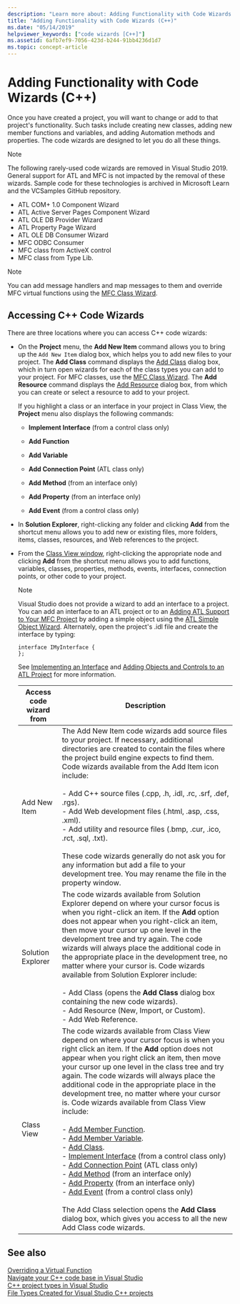 ```yaml
---
description: "Learn more about: Adding Functionality with Code Wizards (C++)"
title: "Adding Functionality with Code Wizards (C++)"
ms.date: "05/14/2019"
helpviewer_keywords: ["code wizards [C++]"]
ms.assetid: 6afb7ef9-7056-423d-b244-91bb4236d1d7
ms.topic: concept-article
---
```

# Adding Functionality with Code Wizards (C++)

Once you have created a project, you will want to change or add to that project's functionality. Such tasks include creating new classes, adding new member functions and variables, and adding Automation methods and properties. The code wizards are designed to let you do all these things.

> [!NOTE]
> The following rarely-used code wizards are removed in Visual Studio 2019. General support for ATL and MFC is not impacted by the removal of these wizards. Sample code for these technologies is archived in Microsoft Learn and the VCSamples GitHub repository.

- ATL COM+ 1.0 Component Wizard
- ATL Active Server Pages Component Wizard
- ATL OLE DB Provider Wizard
- ATL Property Page Wizard
- ATL OLE DB Consumer Wizard
- MFC ODBC Consumer
- MFC class from ActiveX control
- MFC class from Type Lib.

> [!NOTE]
> You can add message handlers and map messages to them and override MFC virtual functions using the [MFC Class Wizard](../mfc/reference/mfc-class-wizard.md).

## Accessing C++ Code Wizards

There are three locations where you can access C++ code wizards:

- On the **Project** menu, the **Add New Item** command allows you to bring up the `Add New Item` dialog box, which helps you to add new files to your project. The **Add Class** command displays the [Add Class](./adding-a-class-visual-cpp.md#add-class-dialog-box) dialog box, which in turn open wizards for each of the class types you can add to your project. For MFC classes, use the [MFC Class Wizard](../mfc/reference/mfc-class-wizard.md). The **Add Resource** command displays the [Add Resource](../windows/how-to-create-a-resource-script-file.md) dialog box, from which you can create or select a resource to add to your project.

   If you highlight a class or an interface in your project in Class View, the **Project** menu also displays the following commands:

  - **Implement Interface** (from a control class only)

  - **Add Function**

  - **Add Variable**

  - **Add Connection Point** (ATL class only)

  - **Add Method** (from an interface only)

  - **Add Property** (from an interface only)

  - **Add Event** (from a control class only)

- In **Solution Explorer**, right-clicking any folder and clicking **Add** from the shortcut menu allows you to add new or existing files, more folders, items, classes, resources, and Web references to the project.

- From the [Class View window](/visualstudio/ide/viewing-the-structure-of-code), right-clicking the appropriate node and clicking **Add** from the shortcut menu allows you to add functions, variables, classes, properties, methods, events, interfaces, connection points, or other code to your project.

   > [!NOTE]
   > Visual Studio does not provide a wizard to add an interface to a project. You can add an interface to an ATL project or to an [Adding ATL Support to Your MFC Project](../mfc/reference/adding-atl-support-to-your-mfc-project.md) by adding a simple object using the [ATL Simple Object Wizard](../atl/reference/atl-simple-object-wizard.md). Alternately, open the project's .idl file and create the interface by typing:

    ```IDL
    interface IMyInterface {
    };
    ```

   See [Implementing an Interface](../ide/implementing-an-interface-visual-cpp.md) and [Adding Objects and Controls to an ATL Project](../atl/reference/adding-objects-and-controls-to-an-atl-project.md) for more information.

   |Access code wizard from|Description|
   |-----------------------------|-----------------|
   |Add New Item|The Add New Item code wizards add source files to your project. If necessary, additional directories are created to contain the files where the project build engine expects to find them. Code wizards available from the Add Item icon include:<br /><br />- Add C++ source files (.cpp, .h, .idl, .rc, .srf, .def, .rgs).<br />- Add Web development files (.html, .asp, .css, .xml).<br />- Add utility and resource files (.bmp, .cur, .ico, .rct, .sql, .txt).<br /><br />These code wizards generally do not ask you for any information but add a file to your development tree. You may rename the file in the property window.|
   |Solution Explorer|The code wizards available from Solution Explorer depend on where your cursor focus is when you right-click an item. If the **Add** option does not appear when you right-click an item, then move your cursor up one level in the development tree and try again. The code wizards will always place the additional code in the appropriate place in the development tree, no matter where your cursor is. Code wizards available from Solution Explorer include:<br /><br />- Add Class (opens the **Add Class** dialog box containing the new code wizards).<br />- Add Resource (New, Import, or Custom).<br />- Add Web Reference.|
   |Class View|The code wizards available from Class View depend on where your cursor focus is when you right click an item. If the **Add** option does not appear when you right click an item, then move your cursor up one level in the class tree and try again. The code wizards will always place the additional code in the appropriate place in the development tree, no matter where your cursor is. Code wizards available from Class View include:<br /><br />- [Add Member Function](../ide/adding-a-member-function-visual-cpp.md).<br />- [Add Member Variable](../ide/adding-a-member-variable-visual-cpp.md).<br />- [Add Class](../ide/adding-a-class-visual-cpp.md).<br />- [Implement Interface](./implementing-an-interface-visual-cpp.md#implement-interface-wizard) (from a control class only)<br />- [Add Connection Point](./implementing-a-connection-point-visual-cpp.md#implement-connection-point-wizard) (ATL class only)<br />- [Add Method](./adding-a-method-visual-cpp.md) (from an interface only)<br />- [Add Property](./adding-a-property-visual-cpp.md) (from an interface only)<br />- [Add Event](./adding-an-event-visual-cpp.md#add-event-wizard) (from a control class only)<br /><br />The Add Class selection opens the **Add Class** dialog box, which gives you access to all the new Add Class code wizards.|

## See also

[Overriding a Virtual Function](../ide/overriding-a-virtual-function-visual-cpp.md)<br>
[Navigate your C++ code base in Visual Studio](../ide/navigate-code-cpp.md)<br>
[C++ project types in Visual Studio](../build/reference/visual-cpp-project-types.md)<br>
[File Types Created for Visual Studio C++ projects](../build/reference/file-types-created-for-visual-cpp-projects.md)
